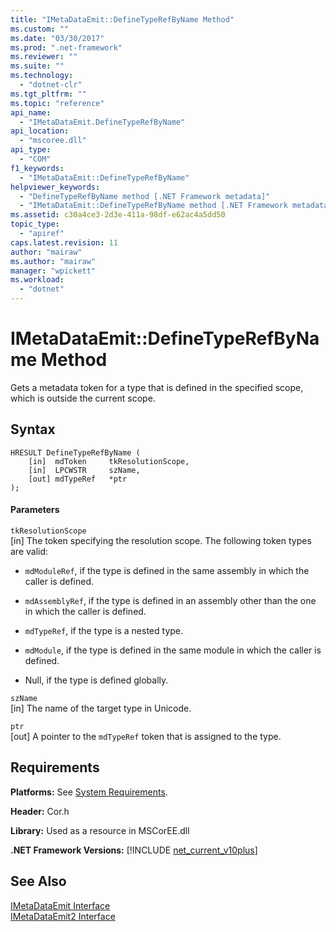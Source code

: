```yaml
---
title: "IMetaDataEmit::DefineTypeRefByName Method"
ms.custom: ""
ms.date: "03/30/2017"
ms.prod: ".net-framework"
ms.reviewer: ""
ms.suite: ""
ms.technology: 
  - "dotnet-clr"
ms.tgt_pltfrm: ""
ms.topic: "reference"
api_name: 
  - "IMetaDataEmit.DefineTypeRefByName"
api_location: 
  - "mscoree.dll"
api_type: 
  - "COM"
f1_keywords: 
  - "IMetaDataEmit::DefineTypeRefByName"
helpviewer_keywords: 
  - "DefineTypeRefByName method [.NET Framework metadata]"
  - "IMetaDataEmit::DefineTypeRefByName method [.NET Framework metadata]"
ms.assetid: c30a4ce3-2d3e-411a-98df-e62ac4a5dd50
topic_type: 
  - "apiref"
caps.latest.revision: 11
author: "mairaw"
ms.author: "mairaw"
manager: "wpickett"
ms.workload: 
  - "dotnet"
---
```

# IMetaDataEmit::DefineTypeRefByName Method
Gets a metadata token for a type that is defined in the specified scope, which is outside the current scope.  
  
## Syntax  
  
```  
HRESULT DefineTypeRefByName (   
    [in]  mdToken     tkResolutionScope,   
    [in]  LPCWSTR     szName,   
    [out] mdTypeRef   *ptr   
);  
```  
  
#### Parameters  
 `tkResolutionScope`  
 [in] The token specifying the resolution scope. The following token types are valid:  
  
-   `mdModuleRef`, if the type is defined in the same assembly in which the caller is defined.  
  
-   `mdAssemblyRef`, if the type is defined in an assembly other than the one in which the caller is defined.  
  
-   `mdTypeRef`, if the type is a nested type.  
  
-   `mdModule`, if the type is defined in the same module in which the caller is defined.  
  
-   Null, if the type is defined globally.  
  
 `szName`  
 [in] The name of the target type in Unicode.  
  
 `ptr`  
 [out] A pointer to the `mdTypeRef` token that is assigned to the type.  
  
## Requirements  
 **Platforms:** See [System Requirements](../../../../docs/framework/get-started/system-requirements.md).  
  
 **Header:** Cor.h  
  
 **Library:** Used as a resource in MSCorEE.dll  
  
 **.NET Framework Versions:** [!INCLUDE [net_current_v10plus](../../../../includes/net-current-v10plus-md.md)]  
  
## See Also  
 [IMetaDataEmit Interface](../../../../docs/framework/unmanaged-api/metadata/imetadataemit-interface.md)  
 [IMetaDataEmit2 Interface](../../../../docs/framework/unmanaged-api/metadata/imetadataemit2-interface.md)
